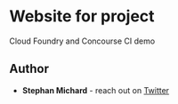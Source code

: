 # Website for project 

Cloud Foundry and Concourse CI demo

## Author

* **Stephan Michard** - reach out on [Twitter](https://twitter.com/StephanMichard)

